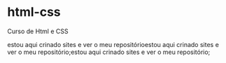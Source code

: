 # html-css
Curso de Html e CSS

estou aqui crinado sites e ver o meu repositórioestou aqui crinado sites e ver o meu repositório;estou aqui crinado sites e ver o meu repositório;